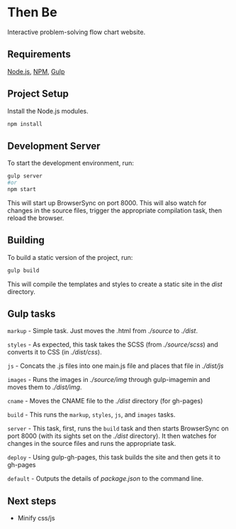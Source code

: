 # Then Be

Interactive problem-solving flow chart website.

## Requirements
[Node.js](https://nodejs.org/), [NPM](https://www.npmjs.com/), [Gulp](http://gulpjs.com/)

## Project Setup

Install the Node.js modules.

```bash
npm install
```

## Development Server

To start the development environment, run:

```bash
gulp server
#or
npm start
```

This will start up BrowserSync on port 8000. This will also watch for changes in the source files, trigger the appropriate compilation task, then reload the browser.


## Building

To build a static version of the project, run:

```bash
gulp build
```

This will compile the templates and styles to create a static site in the *dist* directory.


## Gulp tasks

`markup` - Simple task. Just moves the .html from *./source* to *./dist*.

`styles` - As expected, this task takes the SCSS (from *./source/scss*) and converts it to CSS (in *./dist/css*).

`js` - Concats the .js files into one main.js file and places that file in *./dist/js*

`images` - Runs the images in *./source/img* through gulp-imagemin and moves them to *./dist/img*.

`cname` - Moves the CNAME file to the *./dist* directory (for gh-pages)

`build` - This runs the `markup`, `styles`, `js`, and `images` tasks.

`server` - This task, first, runs the `build` task and then starts BrowserSync on port 8000 (with its sights set on the *./dist* directory). It then watches for changes in the source files and runs the appropriate task.

`deploy` - Using gulp-gh-pages, this task builds the site and then gets it to gh-pages

`default` - Outputs the details of *package.json* to the command line.

## Next steps
- Minify css/js
